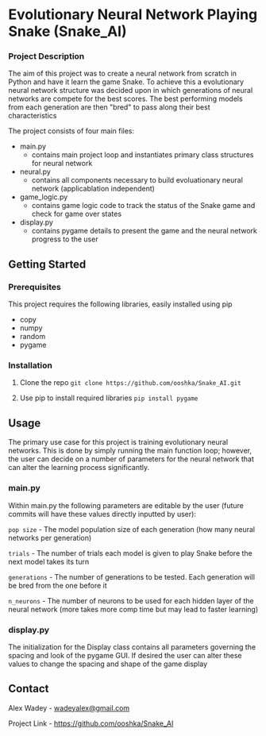 # Evolutionary Neural Network Playing Snake (Snake_AI)

### Project Description

The aim of this project was to create a neural network from scratch in Python and have it learn the game Snake.
To achieve this a evolutionary neural network structure was decided upon in which generations of neural networks are compete for the best scores.
The best performing models from each generation are then "bred" to pass along their best characteristics

The project consists of four main files:

- main.py
  - contains main project loop and instantiates primary class structures for neural network
- neural.py
  - contains all components necessary to build evoluationary neural network (applicablation independent)
- game_logic.py
  - contains game logic code to track the status of the Snake game and check for game over states
- display.py
  - contains pygame details to present the game and the neural network progress to the user

## Getting Started

### Prerequisites

This project requires the following libraries, easily installed using pip

- copy
- numpy
- random
- pygame

### Installation

1. Clone the repo
`git clone https://github.com/ooshka/Snake_AI.git`

2. Use pip to install required libraries
`pip install pygame`

## Usage

The primary use case for this project is training evolutionary neural networks.  This is done by simply running the main function loop; however, the user can decide on a number of parameters for the neural network that can alter the learning process significantly.

### main.py

Within main.py the following parameters are editable by the user (future commits will have these values directly inputted by user):

`pop size` - The model population size of each generation (how many neural networks per generation)

`trials` - The number of trials each model is given to play Snake before the next model takes its turn

`generations` - The number of generations to be tested.  Each generation will be bred from the one before it

`n_neurons` - The number of neurons to be used for each hidden layer of the neural network (more takes more comp time but may lead to faster learning)

### display.py

The initialization for the Display class contains all parameters governing the spacing and look of the pygame GUI.  If desired the user can alter these values to change the spacing and shape of the game display

## Contact

Alex Wadey - wadeyalex@gmail.com

Project Link - https://github.com/ooshka/Snake_AI


